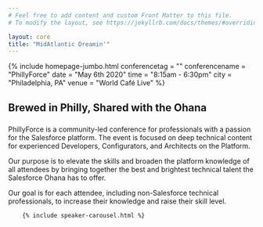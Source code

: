```yaml
---
# Feel free to add content and custom Front Matter to this file.
# To modify the layout, see https://jekyllrb.com/docs/themes/#overriding-theme-defaults

layout: core
title: "MidAtlantic Dreamin'"
---
```


<div class="container-flex">
        {% include homepage-jumbo.html
                conferencetag = ""
                conferencename = "PhillyForce"
                date = "May 6th 2020"
                time = "8:15am - 6:30pm"
                city = "Philadelphia, PA"
                venue = "World Café Live"
        %}
        <div id="tile_description" class="container widget tile">
	<h2>Brewed in Philly, Shared with the Ohana</h2>
	<h3></h3>
        <p>PhillyForce is a community-led conference for professionals with a passion for the Salesforce platform. The event is focused on deep technical content for experienced Developers, Configurators, and Architects on the Platform.</p>
        <p>Our purpose is to elevate the skills and broaden the platform knowledge of all attendees by bringing together the best and brightest technical talent the Salesforce Ohana has to offer.</p>
        <p>Our goal is for each attendee, including non-Salesforce technical professionals, to increase their knowledge and raise their skill level.</p>
        </div>

        {% include speaker-carousel.html %}

</div>
